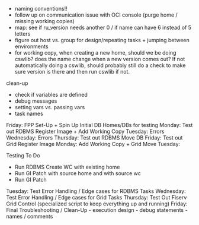 - naming conventions!!
- follow up on communication issue with OCI console (purge home / missing working copies)
- map: see if ru_version needs another 0 / if name can have 6 instead of 5 letters
- figure out host vs. group for design/repeating tasks + jumping between environments
- for working copy, when creating a new home, should we be doing cswlib? does the name change when a new version comes out? If not automatically doing a cswlib, should probably still do a check to make sure version is there and then run cswlib if not.

clean-up
- check if variables are defined
- debug messages
- setting vars vs. passing vars
- task names

Friday: FPP Set-Up + Spin Up Initial DB Homes/DBs for testing
Monday: Test out RDBMS Register Image + Add Working Copy
Tuesday: Errors
Wednesday: Errors
Thursday: Test out RDBMS Move DB
Friday: Test out Grid Register Image
Monday:  Add Working Copy + Grid Move
Tuesday:

Testing To Do
- Run RDBMS Create WC with existing home
- Run GI Patch with source home and with source wc
- Run GI Patch

Tuesday: Test Error Handling / Edge cases for RDBMS Tasks
Wednesday:  Test Error Handling / Edge cases for Grid Tasks
Thursday: Test Out Fiserv Grid Control (specialized script to keep everything up and running)
Friday: Final Troubleshooting / Clean-Up
    - execution design
    - debug statements
    - names / comments


